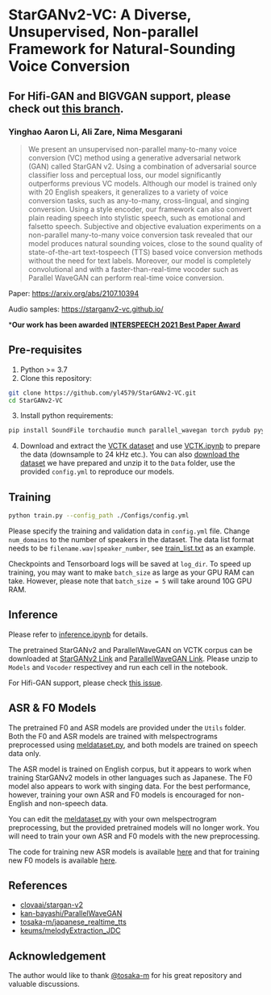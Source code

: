 # StarGANv2-VC: A Diverse, Unsupervised, Non-parallel Framework for Natural-Sounding Voice Conversion

## For Hifi-GAN and BIGVGAN support, please check out [this branch](https://github.com/yl4579/StarGANv2-VC/tree/BIGVGAN). 

### Yinghao Aaron Li, Ali Zare, Nima Mesgarani

> We present an unsupervised non-parallel many-to-many voice conversion (VC) method using a generative adversarial network (GAN) called StarGAN v2. Using a combination of adversarial source classifier loss and perceptual loss, our model significantly outperforms previous VC models. Although our model is trained only with 20 English speakers, it generalizes to a variety of voice conversion tasks, such as any-to-many, cross-lingual, and singing conversion. Using a style encoder, our framework can also convert plain reading speech into stylistic speech, such as emotional and falsetto speech. Subjective and objective evaluation experiments on a non-parallel many-to-many voice conversion task revealed that our model produces natural sounding voices, close to the sound quality of state-of-the-art text-tospeech (TTS) based voice conversion methods without the need for text labels. Moreover, our model is completely convolutional and with a faster-than-real-time vocoder such as Parallel WaveGAN can perform real-time voice conversion.

Paper: https://arxiv.org/abs/2107.10394

Audio samples: https://starganv2-vc.github.io/

***Our work has been awarded [INTERSPEECH 2021 Best Paper Award](https://www.interspeech2021.org/best-student-paper-awards)**

## Pre-requisites
1. Python >= 3.7
2. Clone this repository:
```bash
git clone https://github.com/yl4579/StarGANv2-VC.git
cd StarGANv2-VC
```
3. Install python requirements: 
```bash
pip install SoundFile torchaudio munch parallel_wavegan torch pydub pyyaml click librosa
```
4. Download and extract the [VCTK dataset](https://datashare.ed.ac.uk/handle/10283/3443) 
and use [VCTK.ipynb](https://github.com/yl4579/StarGANv2-VC/blob/main/Data/VCTK.ipynb) to prepare the data (downsample to 24 kHz etc.). You can also [download the dataset](https://drive.google.com/file/d/1t7QQbu4YC_P1mv9puA_KgSomSFDsSzD6/view?usp=sharing) we have prepared and unzip it to the `Data` folder, use the provided `config.yml` to reproduce our models. 

## Training
```bash
python train.py --config_path ./Configs/config.yml
```
Please specify the training and validation data in `config.yml` file. Change `num_domains` to the number of speakers in the dataset. The data list format needs to be `filename.wav|speaker_number`, see [train_list.txt](https://github.com/yl4579/StarGANv2-VC/blob/main/Data/train_list.txt) as an example. 

Checkpoints and Tensorboard logs will be saved at `log_dir`. To speed up training, you may want to make `batch_size` as large as your GPU RAM can take. However, please note that `batch_size = 5` will take around 10G GPU RAM. 

## Inference

Please refer to [inference.ipynb](https://github.com/yl4579/StarGANv2-VC/blob/main/Demo/inference.ipynb) for details. 

The pretrained StarGANv2 and ParallelWaveGAN on VCTK corpus can be downloaded at [StarGANv2 Link](https://drive.google.com/file/d/1nzTyyl-9A1Hmqya2Q_f2bpZkUoRjbZsY/view?usp=sharing) and [ParallelWaveGAN Link](https://drive.google.com/file/d/1q8oSAzwkqi99oOGXDZyLypCiz0Qzn3Ab/view?usp=sharing). Please unzip to `Models` and `Vocoder` respectivey and run each cell in the notebook.

For Hifi-GAN support, please check [this issue](https://github.com/yl4579/StarGANv2-VC/issues/59).

## ASR & F0 Models

The pretrained F0 and ASR models are provided under the `Utils` folder. Both the F0 and ASR models are trained with melspectrograms preprocessed using [meldataset.py](https://github.com/yl4579/StarGANv2-VC/blob/main/meldataset.py), and both models are trained on speech data only. 

The ASR model is trained on English corpus, but it appears to work when training StarGANv2 models in other languages such as Japanese. The F0 model also appears to work with singing data. For the best performance, however, training your own ASR and F0 models is encouraged for non-English and non-speech data. 

You can edit the [meldataset.py](https://github.com/yl4579/StarGANv2-VC/blob/main/meldataset.py) with your own melspectrogram preprocessing, but the provided pretrained models will no longer work. You will need to train your own ASR and F0 models with the new preprocessing. 

The code for training new ASR models is available [here](https://github.com/yl4579/AuxiliaryASR) and that for training new F0 models is available [here](https://github.com/yl4579/PitchExtractor).

## References
- [clovaai/stargan-v2](https://github.com/clovaai/stargan-v2)
- [kan-bayashi/ParallelWaveGAN](https://github.com/kan-bayashi/ParallelWaveGAN)
- [tosaka-m/japanese_realtime_tts](https://github.com/tosaka-m/japanese_realtime_tts)
- [keums/melodyExtraction_JDC](https://github.com/keums/melodyExtraction_JDC)

## Acknowledgement
The author would like to thank [@tosaka-m](https://github.com/tosaka-m) for his great repository and valuable discussions.
